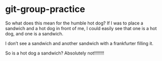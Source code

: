 # git-group-practice
So what does this mean for the humble hot dog?
If I was to place a sandwich and a hot dog in front of me, I could easily see that one is a hot dog, and one is a sandwich.

I don’t see a sandwich and another sandwich with a frankfurter filling it.

So is a hot dog a sandwich? Absolutely not!!!!!!!!